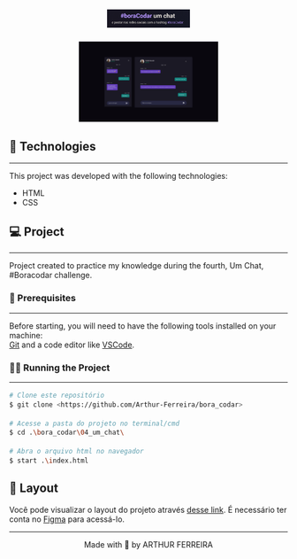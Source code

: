 <h1 align="center">
  <img alt="Um chat Logo" src="./assets/logo.png" width="150px">
</h1>


<p align="center">
  <img alt="Um chat Layout" title="Um chat" src="./assets/layout.png" width="50%" />
</p>

## 🧰 Technologies
---

This project was developed with the following technologies:

- HTML
- CSS

## 💻 Project
---

Project created to practice my knowledge during the fourth, Um Chat, #Boracodar challenge.


### 👀 Prerequisites
---

Before starting, you will need to have the following tools installed on your machine:<br/>
[Git](https://git-scm.com) and a code editor like [VSCode](https://code.visualstudio.com/).

### 👨‍💻 Running the Project
---

```bash
# Clone este repositório
$ git clone <https://github.com/Arthur-Ferreira/bora_codar>

# Acesse a pasta do projeto no terminal/cmd
$ cd .\bora_codar\04_um_chat\

# Abra o arquivo html no navegador
$ start .\index.html
```

## 🔖 Layout

Você pode visualizar o layout do projeto através [desse link](https://www.figma.com/community/file/1200070743637495660). É necessário ter conta no [Figma](https://figma.com) para acessá-lo.


---
<p align="center">
Made with 🖤 by ARTHUR FERREIRA
</p>